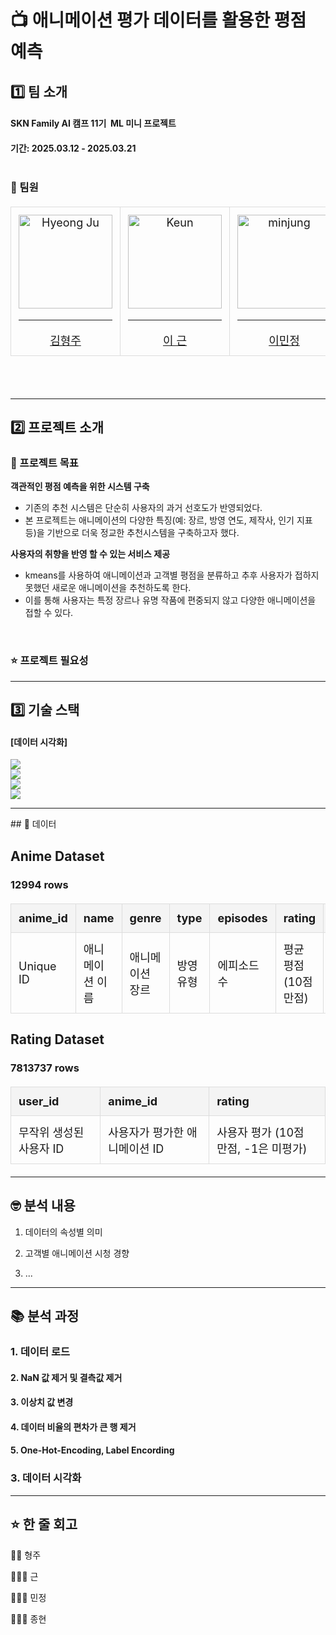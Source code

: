 # 📺 애니메이션 평가 데이터를 활용한 평점 예측

## 1️⃣ 팀 소개
#### SKN Family AI 캠프 11기  ML 미니 프로젝트 <br/>
#### 기간: 2025.03.12 - 2025.03.21 <br/><br/>

### 👤 팀원
<table>
  <thead>
    <td align="center">
      <a href="https://github.com/KimHyeongJu">
        <img src="https://github.com/Kim-Hyeong-Ju.png" width="150" alt="Hyeong Ju"/><br /><hr/>
        김형주
      </a><br />
    </td>
    <td align="center">
      <a href="https://github.com/REROUN">
        <img src="https://github.com/REROUN.png" width="150" alt="Keun"/><br /><hr/>
        이 근
      </a><br />
    </td>
    <td align="center">
      <a href="https://github.com/minjung2266">
        <img src="https://github.com/minjung2266.png" width="150" alt="minjung"/><br /><hr/>
        이민정
      </a><br />
    </td>
    <td align="center">
      <a href="https://github.com/minjung2266">
        <img src="https://github.com/minjung2266.png" width="150" alt="minjung"/><br /><hr/>
        안종현
      </a><br />
    </td>
  </thead>
</table>

<br/><br/>
<hr>

## 2️⃣ 프로젝트 소개




### 📖 프로젝트 목표
**객관적인 평점 예측을 위한 시스템 구축**

- 기존의 추천 시스템은 단순히 사용자의 과거 선호도가 반영되었다.
- 본 프로젝트는 애니메이션의 다양한 특징(예: 장르, 방영 연도, 제작사, 인기 지표 등)을 기반으로 더욱 정교한 추천시스템을 구축하고자 했다.

**사용자의 취향을 반영 할 수 있는 서비스 제공**

- kmeans를 사용하여 애니메이션과 고객별 평점을 분류하고 추후 사용자가 접하지 못했던 새로운 애니메이션을 추천하도록 한다.
- 이를 통해 사용자는 특정 장르나 유명 작품에 편중되지 않고 다양한 애니메이션을 접할 수 있다.
<br/>

### ⭐ 프로젝트 필요성



<hr>

## 3️⃣ 기술 스택
#### [데이터 시각화]
<p>
  <img src="https://img.shields.io/badge/pandas-150458.svg?style=for-the-badge&logo=pandas&logoColor=white"> <br>
  <img src="https://img.shields.io/badge/matplotlib-0077B5.svg?style=for-the-badge&logo=matplotlib&logoColor=white"> <br>
  <img src="https://img.shields.io/badge/Python-14354C?style=for-the-badge&logo=python&logoColor=white"> <br>
  <img src= "https://img.shields.io/badge/numpy-%23013243.svg?style=for-the-badge&logo=numpy&logoColor=white">
</p>

<hr>
## 🔎 데이터
<!DOCTYPE html>
<html lang="ko">
<head>
    <meta charset="UTF-8">
    <meta name="viewport" content="width=device-width, initial-scale=1.0">
    <title>Anime & Rating Data</title>
    <style>
        table {
            width: 100%;
            border-collapse: collapse;
            margin: 20px 0;
            font-size: 18px;
            text-align: left;
        }
        th, td {
            padding: 12px;
            border: 1px solid #ddd;
        }
        th {
            background-color: #f4f4f4;
        }
    </style>
</head>
<!DOCTYPE html>
<html lang="ko">
<head>
    <meta charset="UTF-8">
    <meta name="viewport" content="width=device-width, initial-scale=1.0">
    <title>Anime & Rating Data</title>
    <style>
        table {
            width: 100%;
            border-collapse: collapse;
            margin: 20px 0;
            font-size: 18px;
            text-align: left;
        }
        th, td {
            padding: 12px;
            border: 1px solid #ddd;
        }
        th {
            background-color: #f4f4f4;
        }
    </style>
</head>
<body>
    <h2>Anime Dataset</h2>
    <h3>12994 rows</h3>
    <table>
        <tr>
            <th>anime_id</th>
            <th>name</th>
            <th>genre</th>
            <th>type</th>
            <th>episodes</th>
            <th>rating</th>
            <th>members</th>
        </tr>
        <tr>
            <td>Unique ID</td>
            <td>애니메이션 이름</td>
            <td>애니메이션 장르</td>
            <td>방영 유형</td>
            <td>에피소드 수</td>
            <td>평균 평점 (10점 만점)</td>
            <td>커뮤니티 멤버 수</td>
        </tr>
    </table>
    <h2>Rating Dataset</h2>
    <h3>7813737 rows</h3>
    <table>
        <tr>
            <th>user_id</th>
            <th>anime_id</th>
            <th>rating</th>
        </tr>
        <tr>
            <td>무작위 생성된 사용자 ID</td>
            <td>사용자가 평가한 애니메이션 ID</td>
            <td>사용자 평가 (10점 만점, -1은 미평가)</td>
        </tr>
    </table>
</body>
</html>

<hr>

## 🤓 분석 내용
1. 데이터의 속성별 의미<br>

2. 고객별 애니메이션 시청 경향

3. ...

<hr>

## 📚 분석 과정
### 1. 데이터 로드


#### 2. NaN 값 제거 및 결측값 제거


#### 3. 이상치 값 변경


#### 4. 데이터 비율의 편차가 큰 행 제거

#### 5. One-Hot-Encoding, Label Encording

### 3. 데이터 시각화


<hr>

## ⭐ 한 줄 회고
🧑🏻 형주


🧑🏻‍🦱 근


👱🏻‍♀️ 민정


👨🏻‍🦰 종현
